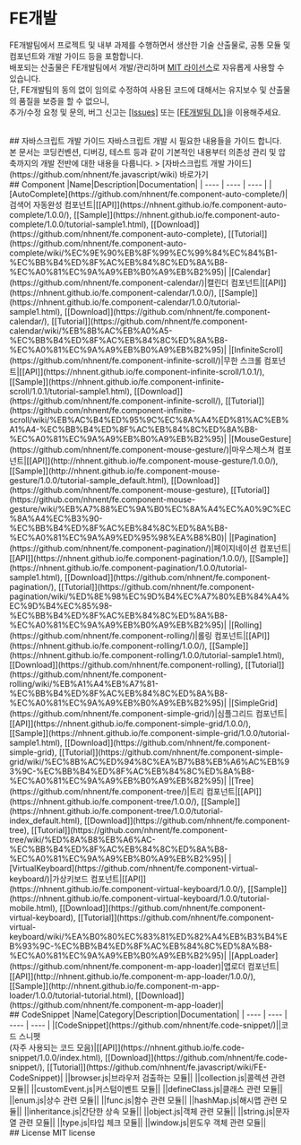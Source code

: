 FE개발
======================
FE개발팀에서 프로젝트 및 내부 과제를 수행하면서 생산한 기술 산출물로, 공통 모듈 및 컴포넌트와 개발 가이드 등을 포함합니다.<br>
배포되는 산출물은 FE개발팀에서 개발/관리하며 [MIT 라이선스](LICENSE)로 자유롭게 사용할 수 있습니다.<br>
단, FE개발팀의 동의 없이 임의로 수정하여 사용된 코드에 대해서는 유지보수 및 산출물의 품질을 보증을 할 수 없으니,<br>
추가/수정 요청 및 문의, 버그 신고는 [[Issues]](https://github.com/nhnent/fe.javascript/issues) 또는 [[FE개발팀 DL]](mailto:e0242@nhnent.com)을 이용해주세요.<br>

<br>
## 자바스크립트 개발 가이드
자바스크립트 개발 시 필요한 내용들을 가이드 합니다.<br>
본 문서는 코딩컨벤션, 디버깅, 테스트 등과 같이 기본적인 내용부터 의존성 관리 및 압축까지의 개발 전반에 대한 내용을 다룹니다.
> [자바스크립트 개발 가이드](https://github.com/nhnent/fe.javascript/wiki) 바로가기

<br>
## Component
|Name|Description|Documentation|
| ---- | ---- | ---- |
|[AutoComplete](https://github.com/nhnent/fe.component-auto-complete/)|검색어 자동완성 컴포넌트|[[API]](https://nhnent.github.io/fe.component-auto-complete/1.0.0/), [[Sample]](https://nhnent.github.io/fe.component-auto-complete/1.0.0/tutorial-sample1.html),  [[Download]](https://github.com/nhnent/fe.component-auto-complete), [[Tutorial]](https://github.com/nhnent/fe.component-auto-complete/wiki/%EC%9E%90%EB%8F%99%EC%99%84%EC%84%B1-%EC%BB%B4%ED%8F%AC%EB%84%8C%ED%8A%B8-%EC%A0%81%EC%9A%A9%EB%B0%A9%EB%B2%95)|
|[Calendar](https://github.com/nhnent/fe.component-calendar/)|캘린더 컴포넌트|[[API]](https://nhnent.github.io/fe.component-calendar/1.0.0/), [[Sample]](https://nhnent.github.io/fe.component-calendar/1.0.0/tutorial-sample1.html), [[Download]](https://github.com/nhnent/fe.component-calendar/), [[Tutorial]](https://github.com/nhnent/fe.component-calendar/wiki/%EB%8B%AC%EB%A0%A5-%EC%BB%B4%ED%8F%AC%EB%84%8C%ED%8A%B8-%EC%A0%81%EC%9A%A9%EB%B0%A9%EB%B2%95)|
|[InfiniteScroll](https://github.com/nhnent/fe.component-infinite-scroll/)|무한 스크롤 컴포넌트|[[API]](https://nhnent.github.io/fe.component-infinite-scroll/1.0.1/), [[Sample]](https://nhnent.github.io/fe.component-infinite-scroll/1.0.1/tutorial-sample1.html),  [[Download]](https://github.com/nhnent/fe.component-infinite-scroll/), [[Tutorial]](https://github.com/nhnent/fe.component-infinite-scroll/wiki/%EB%AC%B4%ED%95%9C%EC%8A%A4%ED%81%AC%EB%A1%A4-%EC%BB%B4%ED%8F%AC%EB%84%8C%ED%8A%B8-%EC%A0%81%EC%9A%A9%EB%B0%A9%EB%B2%95)|
|[MouseGesture](https://github.com/nhnent/fe.component-mouse-gesture/)|마우스제스쳐 컴포넌트|[[API]](http://nhnent.github.io/fe.component-mouse-gesture/1.0.0/), [[Sample]](http://nhnent.github.io/fe.component-mouse-gesture/1.0.0/tutorial-sample_default.html),  [[Download]](https://github.com/nhnent/fe.component-mouse-gesture), [[Tutorial]](https://github.com/nhnent/fe.component-mouse-gesture/wiki/%EB%A7%88%EC%9A%B0%EC%8A%A4%EC%A0%9C%EC%8A%A4%EC%B3%90-%EC%BB%B4%ED%8F%AC%EB%84%8C%ED%8A%B8-%EC%A0%81%EC%9A%A9%ED%95%98%EA%B8%B0)|
|[Pagination](https://github.com/nhnent/fe.component-pagination/)|페이지네이션 컴포넌트|[[API]](https://nhnent.github.io/fe.component-pagination/1.0.0/), [[Sample]](https://nhnent.github.io/fe.component-pagination/1.0.0/tutorial-sample1.html),  [[Download]](https://github.com/nhnent/fe.component-pagination/), [[Tutorial]](https://github.com/nhnent/fe.component-pagination/wiki/%ED%8E%98%EC%9D%B4%EC%A7%80%EB%84%A4%EC%9D%B4%EC%85%98-%EC%BB%B4%ED%8F%AC%EB%84%8C%ED%8A%B8-%EC%A0%81%EC%9A%A9%EB%B0%A9%EB%B2%95)|
|[Rolling](https://github.com/nhnent/fe.component-rolling/)|롤링 컴포넌트|[[API]](https://nhnent.github.io/fe.component-rolling/1.0.0/), [[Sample]](https://nhnent.github.io/fe.component-rolling/1.0.0/tutorial-sample1.html), [[Download]](https://github.com/nhnent/fe.component-rolling), [[Tutorial]](https://github.com/nhnent/fe.component-rolling/wiki/%EB%A1%A4%EB%A7%81-%EC%BB%B4%ED%8F%AC%EB%84%8C%ED%8A%B8-%EC%A0%81%EC%9A%A9%EB%B0%A9%EB%B2%95)|
|[SimpleGrid](https://github.com/nhnent/fe.component-simple-grid/)|심플그리드 컴포넌트|[[API]](https://nhnent.github.io/fe.component-simple-grid/1.0.0/), [[Sample]](https://nhnent.github.io/fe.component-simple-grid/1.0.0/tutorial-sample1.html),  [[Download]](https://github.com/nhnent/fe.component-simple-grid), [[Tutorial]](https://github.com/nhnent/fe.component-simple-grid/wiki/%EC%8B%AC%ED%94%8C%EA%B7%B8%EB%A6%AC%EB%93%9C-%EC%BB%B4%ED%8F%AC%EB%84%8C%ED%8A%B8-%EC%A0%81%EC%9A%A9%EB%B0%A9%EB%B2%95)|
|[Tree](https://github.com/nhnent/fe.component-tree/)|트리 컴포넌트|[[API]](https://nhnent.github.io/fe.component-tree/1.0.0/), [[Sample]](https://nhnent.github.io/fe.component-tree/1.0.0/tutorial-index_default.html),  [[Download]](https://github.com/nhnent/fe.component-tree), [[Tutorial]](https://github.com/nhnent/fe.component-tree/wiki/%ED%8A%B8%EB%A6%AC-%EC%BB%B4%ED%8F%AC%EB%84%8C%ED%8A%B8-%EC%A0%81%EC%9A%A9%EB%B0%A9%EB%B2%95)|
|[VirtualKeyboard](https://github.com/nhnent/fe.component-virtual-keyboard/)|가상키보드 컴포넌트|[[API]](https://nhnent.github.io/fe.component-virtual-keyboard/1.0.0/), [[Sample]](https://nhnent.github.io/fe.component-virtual-keyboard/1.0.0/tutorial-mobile.html),  [[Download]](https://github.com/nhnent/fe.component-virtual-keyboard), [[Tutorial]](https://github.com/nhnent/fe.component-virtual-keyboard/wiki/%EA%B0%80%EC%83%81%ED%82%A4%EB%B3%B4%EB%93%9C-%EC%BB%B4%ED%8F%AC%EB%84%8C%ED%8A%B8-%EC%A0%81%EC%9A%A9%EB%B0%A9%EB%B2%95)|
|[AppLoader](https://github.com/nhnent/fe.component-m-app-loader)|앱로더 컴포넌트|[[API]](http://nhnent.github.io/fe.component-m-app-loader/1.0.0/), [[Sample]](http://nhnent.github.io/fe.component-m-app-loader/1.0.0/tutorial-tutorial.html),  [[Download]](https://github.com/nhnent/fe.component-m-app-loader)|

<br>
## CodeSnippet
|Name|Category|Description|Documentation|
| ---- | ---- | ---- | ---- |
|[CodeSnippet](https://github.com/nhnent/fe.code-snippet/)||코드 스니펫<br>(자주 사용되는 코드 모음)|[[API]](https://nhnent.github.io/fe.code-snippet/1.0.0/index.html), [[Download]](https://github.com/nhnent/fe.code-snippet/), [[Tutorial]](https://github.com/nhnent/fe.javascript/wiki/FE-CodeSnippet)|
||browser.js|브라우저 검출하는 모듈||
||collection.js|콜렉션 관련 모듈||
||customEvent.js|커스텀이벤트 모듈||
||defineClass.js|클래스 관련 모듈||
||enum.js|상수 관련 모듈||
||func.js|함수 관련 모듈||
||hashMap.js|해시맵 관련 모듈||
||inheritance.js|간단한 상속 모듈||
||object.js|객체 관련 모듈||
||string.js|문자열 관련 모듈||
||type.js|타입 체크 모듈||
||window.js|윈도우 객체 관련 모듈||


<br>
## License
MIT license
